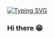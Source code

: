 [![Typing SVG](https://readme-typing-svg.demolab.com?font=Montserrat&weight=600&size=36&pause=1000&color=F7D01D&center=%EA%B1%B0%EC%A7%93&vCenter=%EA%B1%B0%EC%A7%93&repeat=%EC%A7%84%EC%8B%A4&random=%EA%B1%B0%EC%A7%93&width=435&height=60&lines=Welcome+My+Github%E2%9C%A8)](https://git.io/typing-svg)


### Hi there 😁









<!--
**sangheende/sangheende** is a ✨ _special_ ✨ repository because its `README.md` (this file) appears on your GitHub profile.

Here are some ideas to get you started:

- 🔭 I’m currently working on ...
- 🌱 I’m currently learning ...
- 👯 I’m looking to collaborate on ...
- 🤔 I’m looking for help with ...
- 💬 Ask me about ...
- 📫 How to reach me: ...
- 😄 Pronouns: ...
- ⚡ Fun fact: ...
-->
